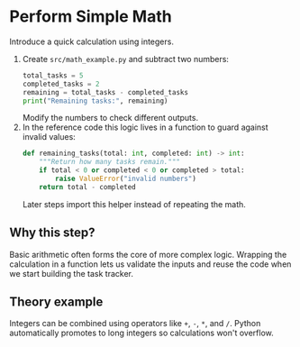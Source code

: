# Perform Simple Math

Introduce a quick calculation using integers.

1. Create `src/math_example.py` and subtract two numbers:
   ```python
   total_tasks = 5
   completed_tasks = 2
   remaining = total_tasks - completed_tasks
   print("Remaining tasks:", remaining)
   ```
   Modify the numbers to check different outputs.
2. In the reference code this logic lives in a function to guard against
   invalid values:
   ```python
   def remaining_tasks(total: int, completed: int) -> int:
       """Return how many tasks remain."""
       if total < 0 or completed < 0 or completed > total:
           raise ValueError("invalid numbers")
       return total - completed
   ```
   Later steps import this helper instead of repeating the math.

## Why this step?

Basic arithmetic often forms the core of more complex logic. Wrapping the
calculation in a function lets us validate the inputs and reuse the code
when we start building the task tracker.
## Theory example
Integers can be combined using operators like `+`, `-`, `*`, and `/`. Python automatically promotes to long integers so calculations won't overflow.
